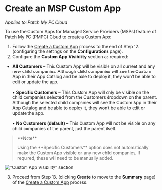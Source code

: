 # Create an MSP Custom App

_Applies to: Patch My PC Cloud_

To use the Custom Apps for Managed Service Providers (MSPs) feature of Patch My PC (PMPC) Cloud to create a Custom App:

1. Follow the [Create a Custom App](../../custom-apps/create-a-custom-app/) process to the end of Step 12. (configuring the settings on the **Configurations** page).
2. Configure the **Custom App Visibility** section as required:

* **All Customers –** This Custom App will be visible on all current and any new child companies. Although child companies will see the Custom App in their App Catalog and be able to deploy it, they won’t be able to edit or update the app.\
  \
  • **Specific Customers** – This Custom App will only be visible on the child companies selected from the Customers dropdown on the parent. Although the selected child companies will see the Custom App in their App Catalog and be able to deploy it, they won’t be able to edit or update the app.\
  \
  • **No Customers (default) –** This Custom App will not be visible on any child companies of the parent, just the parent itself.

> \*\*Note\*\*
>
> Using the \*\*Specific Customers\*\* option does not automatically make the Custom App visible on any new child companies. If required, these will need to be manually added.

!["Custom App Visibility" section](../../../_images/image-\(345\).png)

3. Proceed from Step 13. (clicking **Create** to move to the **Summary** page) of the [Create a Custom App](../../custom-apps/create-a-custom-app/) process.
